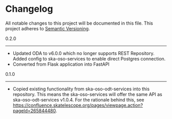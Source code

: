 Changelog
==========

All notable changes to this project will be documented in this file.
This project adheres to [Semantic Versioning](http://semver.org/).

0.2.0

***********

* Updated ODA to v6.0.0 which no longer supports REST Repository. Added config to ska-oso-services to enable direct Postgres connection.
* Converted from Flask application into FastAPI

0.1.0

*****

* Copied existing functionality from ska-oso-odt-services into this repository. This means the ska-oso-services will offer the same API as ska-oso-odt-services v1.0.4. For the rationale behind this, see https://confluence.skatelescope.org/pages/viewpage.action?pageId=265844480.